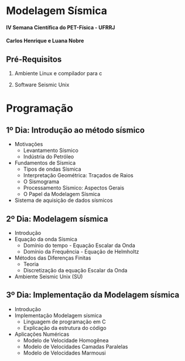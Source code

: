 Modelagem Sísmica
======

#### **IV Semana Científica do PET-Física - UFRRJ**

#### **Carlos Henrique e Luana Nobre**

Pré-Requisitos
------

1.  Ambiente Linux e compilador para c

2. Software Seismic Unix

# Programação

 **1º Dia: Introdução ao método sísmico**
 ------
 
   - Motivações
     - Levantamento Sísmico
     - Indústria do Petróleo
   - Fundamentos de Sísmica
     - Tipos de ondas Sísmica
     - Interpretação Geométrica: Traçados de Raios
     - O Sismograma
     - Processamento Sísmico: Aspectos Gerais
     - O Papel da Modelagem Sísmica
   - Sistema de aquisição de dados sísmicos
     
 **2º Dia: Modelagem sísmica**
 ------
 
   - Introdução
   - Equação da onda Sísmica
     - Domínio do tempo - Equação Escalar da Onda
     - Domínio da Frequência - Equação de Helmholtz
   - Métodos das Diferenças Finitas   
     - Teoria
     - Discretização da equação Escalar da Onda
   - Ambiente Seismic Unix (SU)

 **3º Dia: Implementação da Modelagem sísmica**
 ------
   - Introdução
   - Implementação Modelagem sísmica
     - Linguagem de programação em C
     - Explicação da estrutura do código
   - Aplicações Numéricas  
     - Modelo de Velocidade Homogênea
     - Modelo de Velocidades Camadas Paralelas
     - Modelo de Velocidades Marmousi
